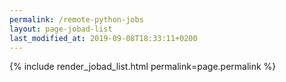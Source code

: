 ```yaml
---
permalink: /remote-python-jobs
layout: page-jobad-list
last_modified_at: 2019-09-08T18:33:11+0200
---
```

{% include render_jobad_list.html permalink=page.permalink %}

